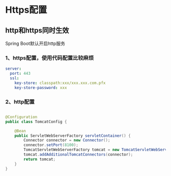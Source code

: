 # Https配置

## http和https同时生效

Spring Boot默认开启http服务

### 1、https配置，使用代码配置比较麻烦

```yml
server:
  port: 443
  ssl:
    key-store: classpath:xxx/xxx.xxx.com.pfx
    key-store-password: xxx
```

### 2、http配置

```java

@Configuration
public class TomcatConfig {

    @Bean
    public ServletWebServerFactory servletContainer() {
        Connector connector = new Connector();
        connector.setPort(8100);
        TomcatServletWebServerFactory tomcat = new TomcatServletWebServerFactory();
        tomcat.addAdditionalTomcatConnectors(connector);
        return tomcat;
    }
}

```
